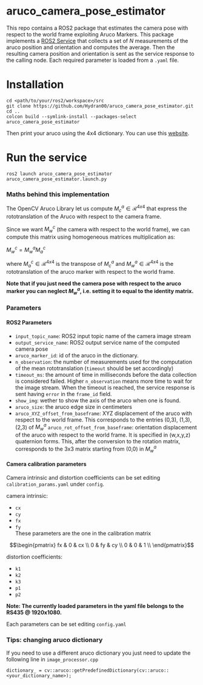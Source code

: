 # aruco_camera_pose_estimator
This repo contains a ROS2 package that estimates the camera pose with respect to the world frame exploiting Aruco Markers. This package implements a [ROS2 Service](https://docs.ros.org/en/humble/Tutorials/Beginner-CLI-Tools/Understanding-ROS2-Services/Understanding-ROS2-Services.html) that collects a set of $N$ measurements of the aruco position and orientation and computes the average. Then the resulting camera position and orientation is sent as the service response to the calling node. Each required parameter is loaded from a `.yaml` file.

# Installation
```
cd <path/to/your/ros2/workspace>/src
git clone https://github.com/Hydran00/aruco_camera_pose_estimator.git
cd .. 
colcon build --symlink-install --packages-select aruco_camera_pose_estimator
```
Then print your aruco using the 4x4 dictionary. You can use this [website](https://chev.me/arucogen/).

# Run the service
```
ros2 launch aruco_camera_pose_estimator aruco_camera_pose_estimator.launch.py
```
### Maths behind this implementation
The OpenCV Aruco Library let us compute $M_{c}^{a} \in \mathcal{R}^{4x4}$ that express the rototranslation of the Aruco with respect to the camera frame. 

Since we want $M_{w}^{c}$ (the camera with respect to the world frame), we can compute this matrix using homogeneous matrices multiplication as:

$M_{w}^{c} = M_{w}^{a}  M_{a}^{c}$  

where $M_{a}^{c} \in \mathcal{R}^{4x4}$ is the transpose of $M_{c}^{a}$ and $M_{w}^{a} \in \mathcal{R}^{4x4}$ is the rototranslation of the aruco marker with respect to the world frame.

**Note that if you just need the camera pose with respect to the aruco marker you can neglect $M_{w}^{a}$, i.e. setting it to equal to the identity matrix.**

### Parameters
#### ROS2 Parameters
  - `input_topic_name`: ROS2 input topic name of the camera image stream
  - `output_service_name`: ROS2 output service name of the computed camera pose
  - `aruco_marker_id`: id of the aruco in the dictionary. 
  - `n_observation`: the number of measurements used for the computation of the mean rototranslation (`timeout` should be set accordingly)
  - `timeout_ms`: the amount of time in milliseconds before the data collection is considered failed. Higher `n_observation` means more time to wait for the image stream. When the timeout is reached, the service response is sent having `error` in the `frame_id` field.  
  - `show_img`: wether to show the axis of the aruco when one is found.
  - `aruco_size`: the aruco edge size in centimeters
  - `aruco_XYZ_offset_from_baseframe`: XYZ displacement of the aruco with respect to the world frame. This corresponds to the entries (0,3), (1,3), (2,3) of $M_{w}^{a}$
  `aruco_rot_offset_from_baseframe`: orientation displacement of the aruco with respect to the world frame. It is specified in (w,x,y,z) quaternion forms. This, after the conversion to the rotation matrix, corresponds to the 3x3 matrix starting from (0,0) in $M_{w}^{a}$
#### Camera calibration parameters
Camera intrinsic and distortion coefficients can be set editing `calibration_params.yaml` under `config`.

camera intrinsic:
  - `cx`
  - `cy`
  - `fx`
  - `fy`    
These parameters are the one in the calibration matrix
```math
\begin{pmatrix}
  fx & 0 & cx \\
  0 & fy & cy \\
  0 & 0 & 1 \\
\end{pmatrix}
```
distortion coefficients:
  - `k1`
  - `k2`
  - `k3`
  - `p1`
  - `p2`

**Note: The currently loaded parameters in the yaml file belongs to the RS435 @ 1920x1080.**

Each parameters can be set editing `config.yaml`

### Tips: changing aruco dictionary
If you need to use a different aruco dictionary you just need to update the following line in `image_processor.cpp`

```
dictionary_ = cv::aruco::getPredefinedDictionary(cv::aruco::<your_dictionary_name>);
```
